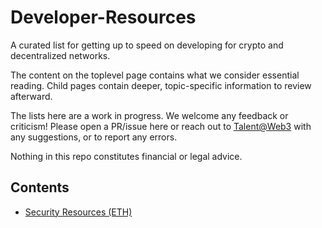 # Developer-Resources

A curated list for getting up to speed on developing for crypto and decentralized networks.

The content on the toplevel page contains what we consider essential reading. Child pages contain deeper, topic-specific information to review afterward.

The lists here are a work in progress. We welcome any feedback or criticism! Please open a PR/issue here or reach out to [Talent@Web3](Kerf@talentweb3.co)  with any suggestions, or to report any errors.

Nothing in this repo constitutes financial or legal advice.


## Contents

- [Security Resources (ETH)](https://github.com/Talent-Web3/Developer-Resources/blob/main/Security.md)
